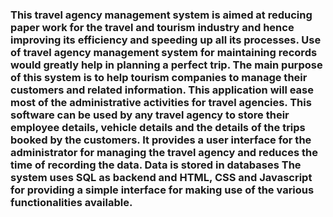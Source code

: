### <p align='justified'> This travel agency management system is aimed at reducing paper work for the travel and tourism industry and hence improving its efficiency and speeding up all its processes. Use of travel agency management system for maintaining records would greatly help in planning a perfect trip. The main purpose of this system is to help tourism companies to manage their customers and related information. This application will ease most of the administrative activities for travel agencies. This software can be used by any travel agency to store their employee details, vehicle details and the details of the trips booked by the customers. It provides a user interface for the administrator for managing the travel agency and reduces the time of recording the data. Data is stored in databases The system uses SQL as backend and HTML, CSS and Javascript for providing a simple interface for making use of the various functionalities available. </p>
